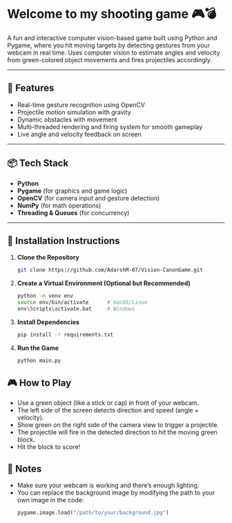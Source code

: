 # Welcome to my shooting game  🎮💣

A fun and interactive computer vision-based game built using Python and Pygame, where you hit moving targets by detecting gestures from your webcam in real time. Uses computer vision to estimate angles and velocity from green-colored object movements and fires projectiles accordingly.

---

## 🧠 Features

- Real-time gesture recognition using OpenCV
- Projectile motion simulation with gravity
- Dynamic obstacles with movement
- Multi-threaded rendering and firing system for smooth gameplay
- Live angle and velocity feedback on screen

---

## 📦 Tech Stack

- **Python**
- **Pygame** (for graphics and game logic)
- **OpenCV** (for camera input and gesture detection)
- **NumPy** (for math operations)
- **Threading & Queues** (for concurrency)

---

## 🚀 Installation Instructions

1. **Clone the Repository**
   ```bash
   git clone https://github.com/AdarshM-07/Vision-CanonGame.git

2. **Create a Virtual Environment (Optional but Recommended)**
   ```bash
   python -m venv env
   source env/bin/activate      # macOS/Linux
   env\Scripts\activate.bat     # Windows

3. **Install Dependencies**
   ```bash
   pip install -r requirements.txt

4. **Run the Game**
   ```bash
   python main.py

## 🎮 How to Play
- Use a green object (like a stick or cap) in front of your webcam.
- The left side of the screen detects direction and speed (angle + velocity).
- Show green on the right side of the camera view to trigger a projectile.
- The projectile will fire in the detected direction to hit the moving green block.
- Hit the block to score!
## 📝 Notes
- Make sure your webcam is working and there’s enough lighting.
- You can replace the background image by modifying the path to your own image in the code:
   ```python
   pygame.image.load("/path/to/your/background.jpg")

